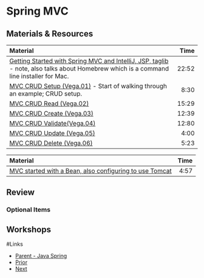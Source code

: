 # Spring MVC

## Materials & Resources

| Material | Time |
|:---------|-----:|
|[Getting Started with Spring MVC and IntelliJ, JSP, taglib](https://www.youtube.com/watch?v=JKaalSS76vk#t=200) - note, also talks about Homebrew which is a command line installer for Mac.|22:52|
|[MVC CRUD Setup (Vega.01)](https://www.youtube.com/watch?v=Ys0UiIIIDlQ) - Start of walking through an example; CRUD setup.|8:30|
|[MVC CRUD Read (Vega.02)](https://www.youtube.com/watch?v=HHWepKpJtmk)|15:29|
|[MVC CRUD Create (Vega.03)](https://www.youtube.com/watch?v=fozoSKHNXJg)|12:39|
|[MVC CRUD Validate(Vega.04)](https://www.youtube.com/watch?v=WiVHC7fNJa8)|12:80|
|[MVC CRUD Update (Vega.05)](https://www.youtube.com/watch?v=q2DMt_XEfq0)|4:00|
|[MVC CRUD Delete (Vega.06)](https://www.youtube.com/watch?v=bdVKdMZNjOY)|5:23|

| Material | Time |
|:---------|-----:|
|[MVC started with a Bean, also configuring to use Tomcat](https://www.youtube.com/watch?v=_SOXs4xdurE)|4:57|


## Review

### Optional Items

## Workshops

#Links
- [Parent - Java Spring](../README.md)
- [Prior ](../xxx/README.md)
- [Next ](../xxxx/README.md)
